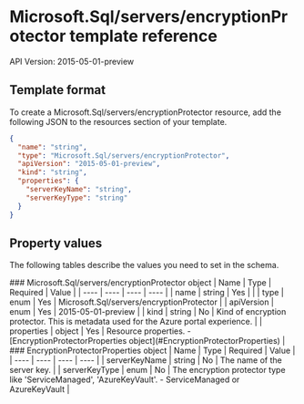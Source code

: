 # Microsoft.Sql/servers/encryptionProtector template reference
API Version: 2015-05-01-preview
## Template format

To create a Microsoft.Sql/servers/encryptionProtector resource, add the following JSON to the resources section of your template.

```json
{
  "name": "string",
  "type": "Microsoft.Sql/servers/encryptionProtector",
  "apiVersion": "2015-05-01-preview",
  "kind": "string",
  "properties": {
    "serverKeyName": "string",
    "serverKeyType": "string"
  }
}
```
## Property values

The following tables describe the values you need to set in the schema.

<a id="Microsoft.Sql/servers/encryptionProtector" />
### Microsoft.Sql/servers/encryptionProtector object
|  Name | Type | Required | Value |
|  ---- | ---- | ---- | ---- |
|  name | string | Yes |  |
|  type | enum | Yes | Microsoft.Sql/servers/encryptionProtector |
|  apiVersion | enum | Yes | 2015-05-01-preview |
|  kind | string | No | Kind of encryption protector. This is metadata used for the Azure portal experience. |
|  properties | object | Yes | Resource properties. - [EncryptionProtectorProperties object](#EncryptionProtectorProperties) |


<a id="EncryptionProtectorProperties" />
### EncryptionProtectorProperties object
|  Name | Type | Required | Value |
|  ---- | ---- | ---- | ---- |
|  serverKeyName | string | No | The name of the server key. |
|  serverKeyType | enum | No | The encryption protector type like 'ServiceManaged', 'AzureKeyVault'. - ServiceManaged or AzureKeyVault |

